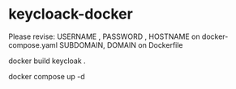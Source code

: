 # keycloack-docker

Please revise:
USERNAME , PASSWORD , HOSTNAME on docker-compose.yaml
SUBDOMAIN, DOMAIN on Dockerfile


docker build keycloak .

docker compose up -d
